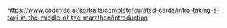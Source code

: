 https://www.codetree.ai/ko/trails/complete/curated-cards/intro-taking-a-taxi-in-the-middle-of-the-marathon/introduction
